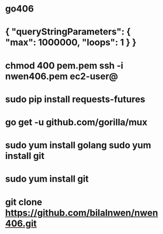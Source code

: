 # go406

# { "queryStringParameters": { "max": 1000000, "loops": 1 } }


# chmod 400 pem.pem ssh -i nwen406.pem ec2-user@
# sudo pip install requests-futures
# go get -u github.com/gorilla/mux
#  sudo yum install golang sudo yum install git 
#  sudo yum install git 
#  git clone https://github.com/bilalnwen/nwen406.git
